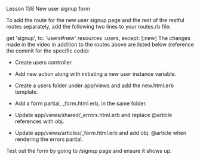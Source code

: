 Lesson 138 New user signup form

To add the route for the new user signup page and the rest of the restful routes separately, add the following two lines to your routes.rb file:

get 'signup', to: 'users#new'
resources :users, except: [:new]
The changes made in the video in addition to the routes above are listed below (reference the commit for the specific code):

- Create users controller.

- Add new action along with initiating a new user instance variable.

- Create a users folder under app/views and add the new.html.erb template.

- Add a form partial, _form.html.erb, in the same folder.

- Update app/views/shared/_errors.html.erb and replace @article references with obj.

- Update app/views/articles/_form.html.erb and add obj: @article when rendering the errors partial.

Test out the form by going to /signup page and ensure it shows up.


